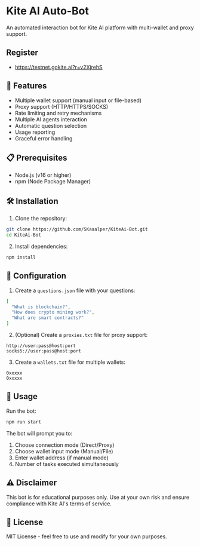 # Kite AI Auto-Bot

An automated interaction bot for Kite AI platform with multi-wallet and proxy support.

## Register 

- https://testnet.gokite.ai?r=v2XjrehS

## 🌟 Features

- Multiple wallet support (manual input or file-based)
- Proxy support (HTTP/HTTPS/SOCKS)
- Rate limiting and retry mechanisms
- Multiple AI agents interaction
- Automatic question selection
- Usage reporting
- Graceful error handling

## 📋 Prerequisites

- Node.js (v16 or higher)
- npm (Node Package Manager)

## 🛠️ Installation

1. Clone the repository:
```bash
git clone https://github.com/SKaaalper/KiteAi-Bot.git
cd KiteAi-Bot
```

2. Install dependencies:
```bash
npm install
```

## 📝 Configuration

1. Create a `questions.json` file with your questions:
```json
[
  "What is blockchain?",
  "How does crypto mining work?",
  "What are smart contracts?"
]
```

2. (Optional) Create a `proxies.txt` file for proxy support:
```
http://user:pass@host:port
socks5://user:pass@host:port
```

3. Create a `wallets.txt` file for multiple wallets:
```
0xxxxx
0xxxxx
```

## 🚀 Usage

Run the bot:
```bash
npm run start
```

The bot will prompt you to:
1. Choose connection mode (Direct/Proxy)
2. Choose wallet input mode (Manual/File)
3. Enter wallet address (if manual mode)
4. Number of tasks executed simultaneously



## ⚠️ Disclaimer

This bot is for educational purposes only. Use at your own risk and ensure compliance with Kite AI's terms of service.

## 📜 License

MIT License - feel free to use and modify for your own purposes.
